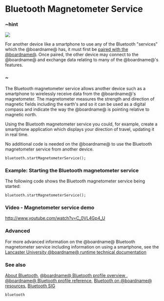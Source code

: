 # Bluetooth Magnetometer Service 

### ~hint
![](/static/bluetooth/Bluetooth_SIG.png)

For another device like a smartphone to use any of the Bluetooth "services" which the @boardname@ has, it must first be [paired with the @boardname@](/reference/bluetooth/bluetooth-pairing). Once paired, the other device may connect to the @boardname@ and exchange data relating to many of the @boardname@'s features.

### ~

The Bluetooth magnetometer service allows another device such as a smartphone to wirelessly receive data from the @boardname@'s magnetometer. The magnetometer measures the strength and direction of magnetic fields including the earth's and so it can be used as a digital compass and indicate the way the @boardname@ is pointing relative to magnetic north.

Using the Bluetooth magnetometer service you could, for example, create a smartphone application which displays your direction of travel, updating it in real time.   

No additional code is needed on the @boardname@ to use the Bluetooth magnetometer service from another device.

```sig
bluetooth.startMagnetometerService();
```

### Example: Starting the Bluetooth magnetometer service

The following code shows the Bluetooth magnetometer service being started:

```blocks
bluetooth.startMagnetometerService();
```

### Video - Magnetometer service demo

http://www.youtube.com/watch?v=C_0VL4Gp4_U

### Advanced
 
For more advanced information on the @boardname@ Bluetooth magnetometer service including information on using a smartphone, see the [Lancaster University @boardname@ runtime technical documentation](http://lancaster-university.github.io/microbit-docs/ble/magnetometer-service/)

### See also

[About Bluetooth](/reference/bluetooth/about-bluetooth), [@boardname@ Bluetooth profile overview ](http://lancaster-university.github.io/microbit-docs/ble/profile/), [@boardname@ Bluetooth profile reference](http://lancaster-university.github.io/microbit-docs/resources/bluetooth/microbit-profile-V1.9-Level-2.pdf),  [Bluetooth on @boardname@ resources](http://bluetooth-mdw.blogspot.co.uk/p/bbc-microbit.html), [Bluetooth SIG](https://www.bluetooth.com)


```package
bluetooth
```

